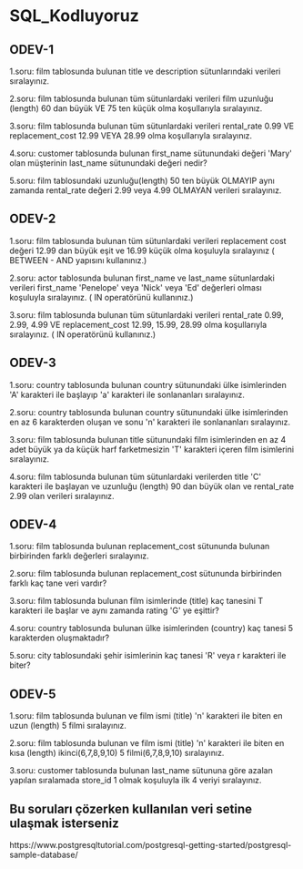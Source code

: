 # SQL_Kodluyoruz

<h2>ODEV-1</h2>

1.soru:
film tablosunda bulunan title ve description sütunlarındaki verileri sıralayınız.

2.soru: 
film tablosunda bulunan tüm sütunlardaki verileri film uzunluğu (length) 60 dan büyük VE 75 ten küçük olma koşullarıyla sıralayınız.

3.soru:
film tablosunda bulunan tüm sütunlardaki verileri rental_rate 0.99 VE replacement_cost 12.99 VEYA 28.99 olma koşullarıyla sıralayınız.

4.soru:
customer tablosunda bulunan first_name sütunundaki değeri 'Mary' olan müşterinin last_name sütunundaki değeri nedir?

5.soru:
film tablosundaki uzunluğu(length) 50 ten büyük OLMAYIP aynı zamanda rental_rate değeri 2.99 veya 4.99 OLMAYAN verileri sıralayınız.


<h2>ODEV-2</h2>

1.soru:
film tablosunda bulunan tüm sütunlardaki verileri replacement cost değeri 12.99 dan büyük eşit ve 16.99 küçük olma koşuluyla sıralayınız ( BETWEEN - AND yapısını kullanınız.)

2.soru:
actor tablosunda bulunan first_name ve last_name sütunlardaki verileri first_name 'Penelope' veya 'Nick' veya 'Ed' değerleri olması koşuluyla sıralayınız. ( IN operatörünü kullanınız.)

3.soru:
film tablosunda bulunan tüm sütunlardaki verileri rental_rate 0.99, 2.99, 4.99 VE replacement_cost 12.99, 15.99, 28.99 olma koşullarıyla sıralayınız. ( IN operatörünü kullanınız.)

<h2>ODEV-3</h2>

1.soru:
country tablosunda bulunan country sütunundaki ülke isimlerinden 'A' karakteri ile başlayıp 'a' karakteri ile sonlananları sıralayınız.

2.soru:
country tablosunda bulunan country sütunundaki ülke isimlerinden en az 6 karakterden oluşan ve sonu 'n' karakteri ile sonlananları sıralayınız.

3.soru:
film tablosunda bulunan title sütunundaki film isimlerinden en az 4 adet büyük ya da küçük harf farketmesizin 'T' karakteri içeren film isimlerini sıralayınız.

4.soru:
film tablosunda bulunan tüm sütunlardaki verilerden title 'C' karakteri ile başlayan ve uzunluğu (length) 90 dan büyük olan ve rental_rate 2.99 olan verileri sıralayınız.

<h2>ODEV-4</h2>

1.soru:
film tablosunda bulunan replacement_cost sütununda bulunan birbirinden farklı değerleri sıralayınız.

2.soru:
film tablosunda bulunan replacement_cost sütununda birbirinden farklı kaç tane veri vardır?

3.soru:
film tablosunda bulunan film isimlerinde (title) kaç tanesini T karakteri ile başlar ve aynı zamanda rating 'G' ye eşittir?

4.soru:
country tablosunda bulunan ülke isimlerinden (country) kaç tanesi 5 karakterden oluşmaktadır?

5.soru:
city tablosundaki şehir isimlerinin kaç tanesi 'R' veya r karakteri ile biter?

<h2>ODEV-5</h2>

1.soru:
film tablosunda bulunan ve film ismi (title) 'n' karakteri ile biten en uzun (length) 5 filmi sıralayınız.

2.soru:
film tablosunda bulunan ve film ismi (title) 'n' karakteri ile biten en kısa (length) ikinci(6,7,8,9,10) 5 filmi(6,7,8,9,10) sıralayınız.

3.soru:
customer tablosunda bulunan last_name sütununa göre azalan yapılan sıralamada store_id 1 olmak koşuluyla ilk 4 veriyi sıralayınız.

<h2>Bu soruları çözerken kullanılan veri setine ulaşmak isterseniz</h2>
https://www.postgresqltutorial.com/postgresql-getting-started/postgresql-sample-database/
